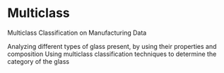 # Multiclass
Multiclass Classification on Manufacturing Data 

Analyzing different types of glass present, by using their properties and composition
Using multiclass classification techniques to determine the category of the glass
